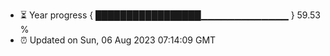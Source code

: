 - ⏳ Year progress { █████████████████▁▁▁▁▁▁▁▁▁▁▁▁▁ } 59.53 %
- ⏰ Updated on Sun, 06 Aug 2023 07:14:09 GMT

